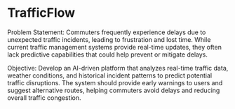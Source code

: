 # TrafficFlow
Problem Statement:
Commuters frequently experience delays due to unexpected traffic incidents, leading to frustration and lost time. While current traffic management systems provide real-time updates, they often lack predictive capabilities that could help prevent or mitigate delays.

Objective:
Develop an AI-driven platform that analyzes real-time traffic data, weather conditions, and historical incident patterns to predict potential traffic disruptions. The system should provide early warnings to users and suggest alternative routes, helping commuters avoid delays and reducing overall traffic congestion.

